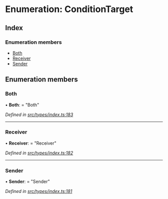 # Enumeration: ConditionTarget

## Index

### Enumeration members

* [Both](conditiontarget.md#both)
* [Receiver](conditiontarget.md#receiver)
* [Sender](conditiontarget.md#sender)

## Enumeration members

###  Both

• **Both**: = "Both"

*Defined in [src/types/index.ts:183](https://github.com/PolymathNetwork/polymesh-sdk/blob/395653d/src/types/index.ts#L183)*

___

###  Receiver

• **Receiver**: = "Receiver"

*Defined in [src/types/index.ts:182](https://github.com/PolymathNetwork/polymesh-sdk/blob/395653d/src/types/index.ts#L182)*

___

###  Sender

• **Sender**: = "Sender"

*Defined in [src/types/index.ts:181](https://github.com/PolymathNetwork/polymesh-sdk/blob/395653d/src/types/index.ts#L181)*
